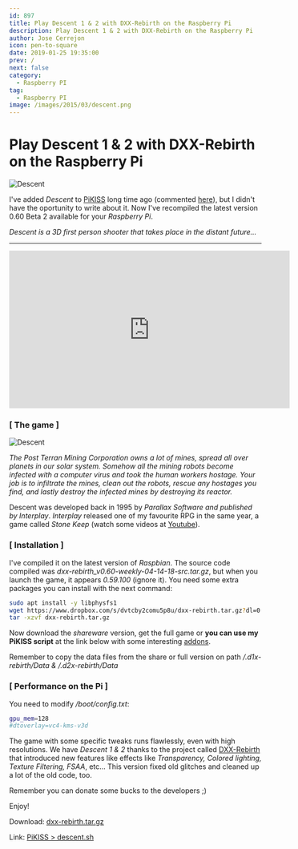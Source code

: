 ```yaml
---
id: 897
title: Play Descent 1 & 2 with DXX-Rebirth on the Raspberry Pi
description: Play Descent 1 & 2 with DXX-Rebirth on the Raspberry Pi
author: Jose Cerrejon
icon: pen-to-square
date: 2019-01-25 19:35:00
prev: /
next: false
category:
  - Raspberry PI
tag:
  - Raspberry PI
image: /images/2015/03/descent.png
---
```


# Play Descent 1 & 2 with DXX-Rebirth on the Raspberry Pi

![Descent](/images/2015/03/descent.png)

I've added *Descent* to [PiKISS](https://github.com/jmcerrejon/PiKISS/blob/master/scripts/games/descent.sh) long time ago (commented [here](/post.php?id=534)), but I didn't have the oportunity to write about it. Now I've recompiled the latest version 0.60 Beta 2 available for your *Raspberry Pi*.

*Descent is a 3D first person shooter that takes place in the distant future...*

- - -
<iframe width="560" height="315" src="https://www.youtube.com/embed/MAKS7hUkIMk" frameborder="0" allow="accelerometer; autoplay; encrypted-media; gyroscope; picture-in-picture" allowfullscreen></iframe>

### [ The game ]

![Descent](/images/2019/01/d1xr-scrn25.jpg)

*The Post Terran Mining Corporation owns a lot of mines, spread all over planets in our solar system. Somehow all the mining robots become infected with a computer virus and took the human workers hostage. Your job is to infiltrate the mines, clean out the robots, rescue any hostages you find, and lastly destroy the infected mines by destroying its reactor.*

Descent was developed back in 1995 by *Parallax Software and published by Interplay*. *Interplay* released one of my favourite RPG in the same year, a game called *Stone Keep* (watch some videos at [Youtube](https://www.youtube.com/channel/UCw8v-vad-PKjIh41vzLvHCA)).

### [ Installation ]

I've compiled it on the latest version of *Raspbian*. The source code compiled was *dxx-rebirth_v0.60-weekly-04-14-18-src.tar.gz*, but when you launch the game, it appears *0.59.100* (ignore it). You need some extra packages you can install with the next command:

```bash
sudo apt install -y libphysfs1
wget https://www.dropbox.com/s/dvtcby2comu5p8u/dxx-rebirth.tar.gz?dl=0
tar -xzvf dxx-rebirth.tar.gz
```

Now download the *shareware* version, get the full game or **you can use my PiKISS script** at the link below with some interesting [addons](https://www.dxx-rebirth.com).

Remember to copy the data files from the share or full version on path */.d1x-rebirth/Data & /.d2x-rebirth/Data*

### [ Performance on the Pi ]

You need to modify */boot/config.txt*:

```bash
gpu_mem=128
#dtoverlay=vc4-kms-v3d
```

The game with some specific tweaks runs flawlessly, even with high resolutions. We have *Descent 1 & 2* thanks to the project called [DXX-Rebirth](https://www.dxx-rebirth.com) that introduced new features like effects like *Transparency, Colored lighting, Texture Filtering, FSAA*, etc... This version fixed old glitches and cleaned up a lot of the old code, too.

Remember you can donate some bucks to the developers ;)

Enjoy!

Download: [dxx-rebirth.tar.gz](https://www.dropbox.com/s/dvtcby2comu5p8u/dxx-rebirth.tar.gz?dl=0)

Link: [PiKISS > descent.sh](https://github.com/jmcerrejon/PiKISS/blob/master/scripts/games/descent.sh)
